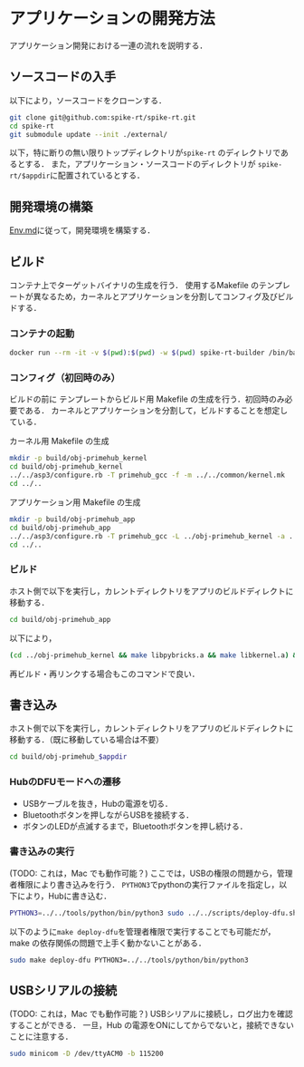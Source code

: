 # アプリケーションの開発方法
アプリケーション開発における一連の流れを説明する．

## ソースコードの入手
以下により，ソースコードをクローンする．
```bash
git clone git@github.com:spike-rt/spike-rt.git
cd spike-rt
git submodule update --init ./external/
```
以下，特に断りの無い限りトップディレクトリが`spike-rt` のディレクトリであるとする．
また，アプリケーション・ソースコードのディレクトリが `spike-rt/$appdir`に配置されているとする．


## 開発環境の構築
[Env.md](Env.md)に従って，開発環境を構築する．

## ビルド
コンテナ上でターゲットバイナリの生成を行う．
使用するMakefile のテンプレートが異なるため，カーネルとアプリケーションを分割してコンフィグ及びビルドする．

### コンテナの起動
```bash
docker run --rm -it -v $(pwd):$(pwd) -w $(pwd) spike-rt-builder /bin/bash
```

### コンフィグ（初回時のみ）
ビルドの前に テンプレートからビルド用 Makefile の生成を行う．初回時のみ必要である．
カーネルとアプリケーションを分割して，ビルドすることを想定している．

カーネル用 Makefile の生成
```bash
mkdir -p build/obj-primehub_kernel
cd build/obj-primehub_kernel
../../asp3/configure.rb -T primehub_gcc -f -m ../../common/kernel.mk
cd ../..
```

アプリケーション用 Makefile の生成
```bash
mkdir -p build/obj-primehub_app
cd build/obj-primehub_app
../../asp3/configure.rb -T primehub_gcc -L ../obj-primehub_kernel -a ../../$appdir/ -A app -m ../../common/app.mk
cd ../..
```

### ビルド
ホスト側で以下を実行し，カレントディレクトリをアプリのビルドディレクトに移動する．
```bash
cd build/obj-primehub_app
```
以下により，
```bash
(cd ../obj-primehub_kernel && make libpybricks.a && make libkernel.a) && rm -rf asp asp.bin && make && make asp.bin
```
再ビルド・再リンクする場合もこのコマンドで良い．

## 書き込み
ホスト側で以下を実行し，カレントディレクトリをアプリのビルドディレクトに移動する．（既に移動している場合は不要）
```bash
cd build/obj-primehub_$appdir
```

### HubのDFUモードへの遷移
- USBケーブルを抜き，Hubの電源を切る．
- Bluetoothボタンを押しながらUSBを接続する．
- ボタンのLEDが点滅するまで，Bluetoothボタンを押し続ける．

### 書き込みの実行
(TODO: これは，Mac でも動作可能？)
ここでは，USBの権限の問題から，管理者権限により書き込みを行う．
`PYTHON3`でpythonの実行ファイルを指定し，以下により，Hubに書き込む．
```bash
PYTHON3=../../tools/python/bin/python3 sudo ../../scripts/deploy-dfu.sh asp.bin     
```

以下のように`make deploy-dfu`を管理者権限で実行することでも可能だが，make の依存関係の問題で上手く動かないことがある．
```bash
sudo make deploy-dfu PYTHON3=../../tools/python/bin/python3
```

## USBシリアルの接続
(TODO: これは，Mac でも動作可能？)
USBシリアルに接続し，ログ出力を確認することができる．
一旦，Hub の電源をONにしてからでないと，接続できないことに注意する．
```bash
sudo minicom -D /dev/ttyACM0 -b 115200
```
